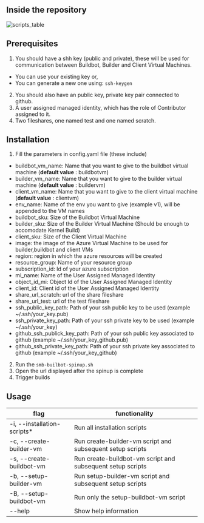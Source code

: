 ## Inside the repository
![scripts_table](https://github.com/ShaanCoding/ReadME-Generator/assets/78090864/a55d60ed-21a6-468c-a4c0-977749297e53)

## Prerequisites

1. You should have a shh key (public and private), these will be used for communication between Buildbot, Builder and Client Virtual Machines.
  * You can use your existing key or,
  * You can generate a new one using: `ssh-keygen`
2. You should also have an public key, private key pair connected to github.
3. A user assigned managed identity, which has the role of Contributor assigned to it.
4. Two fileshares, one named test and one named scratch.

## Installation

1. Fill the parameters in config.yaml file (these include)
  * buildbot_vm_name: Name that you want to give to the buildbot virtual machine (**default value** : buildbotvm)
  * builder_vm_name: Name that you want to give to the builder virtual machine (**default value** : buildervm)
  * client_vm_name: Name that you want to give to the client virtual machine (**default value** : clientvm)
  * env_name: Name of the env you want to give (example v1), will be appended to the VM names
  * buildbot_sku: Size of the Buildbot Virtual Machine
  * builder_sku: Size of the Builder Virtual Machine (Should be enough to accomodate Kernel Build)
  * client_sku: Size of the Client Virtual Machine
  * image: the image of the Azure Virtual Machine to be used for builder,buildbot and client VMs
  * region: region in which the azure resources will be created
  * resource_group: Name of your resource group
  * subscription_id: Id of your azure subscription
  * mi_name: Name of the User Assigned Managed Identity
  * object_id_mi: Object Id of the User Assigned Managed Identity
  * client_id: Client id of the User Assigned Managed Identity
  * share_url_scratch: url of the share fileshare
  * share_url_test: url of the test fileshare
  * ssh_public_key_path: Path of your ssh public key to be used (example ~/.ssh/your_key.pub)
  * ssh_private_key_path: Path of your ssh private key to be used (example ~/.ssh/your_key)
  * github_ssh_publick_key_path: Path of your ssh public key associated to github (example ~/.ssh/your_key_github.pub)
  * github_ssh_private_key_path: Path of your ssh private key associated to github (example ~/.ssh/your_key_github)

2. Run the `smb-builbot-spinup.sh`
3. Open the url displayed after the spinup is complete
4. Trigger builds

## Usage
flag | functionality
--- | ---
 -i, --installation-scripts* | Run all installation scripts
 -c, --create-builder-vm | Run create-builder-vm script and subsequent setup scripts
 -s, --create-buildbot-vm  | Run create-buildbot-vm script and subsequent setup scripts
 -b, --setup-builder-vm | Run setup-builder-vm script and subsequent setup scripts
 -B, --setup-buildbot-vm  | Run only the setup-buildbot-vm script
 --help  | Show help information
